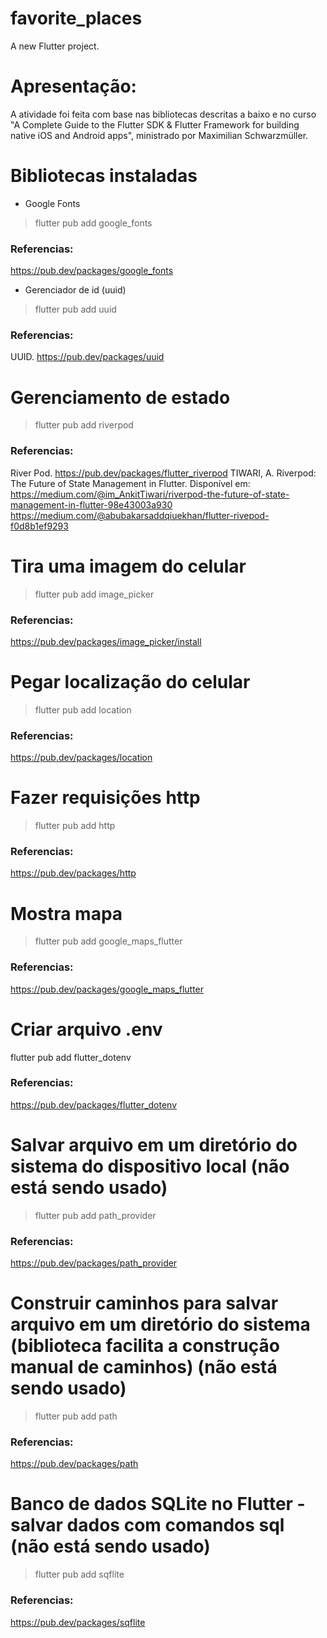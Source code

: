 # favorite_places

A new Flutter project.


# Apresentação:
A atividade foi feita com base nas bibliotecas descritas a baixo e no curso "A Complete Guide to the Flutter SDK &amp; Flutter Framework for building native iOS and Android apps", ministrado por Maximilian Schwarzmüller. 



# Bibliotecas instaladas

* Google Fonts
> flutter pub add google_fonts
### Referencias:
https://pub.dev/packages/google_fonts


* Gerenciador de id (uuid)
> flutter pub add uuid
### Referencias:
UUID. https://pub.dev/packages/uuid

# Gerenciamento de estado
> flutter pub add riverpod
### Referencias:
River Pod. https://pub.dev/packages/flutter_riverpod
TIWARI, A. Riverpod: The Future of State Management in Flutter. Disponível em:
https://medium.com/@im_AnkitTiwari/riverpod-the-future-of-state-management-in-flutter-98e43003a930
https://medium.com/@abubakarsaddqiuekhan/flutter-rivepod-f0d8b1ef9293


# Tira uma imagem do celular
> flutter pub add image_picker
### Referencias:
https://pub.dev/packages/image_picker/install


# Pegar localização do celular
> flutter pub add location
### Referencias:
https://pub.dev/packages/location


# Fazer requisições http
> flutter pub add http
### Referencias:
https://pub.dev/packages/http


# Mostra mapa
> flutter pub add google_maps_flutter
### Referencias:
https://pub.dev/packages/google_maps_flutter


# Criar arquivo .env
flutter pub add flutter_dotenv
### Referencias:
https://pub.dev/packages/flutter_dotenv


# Salvar arquivo em um diretório do sistema do dispositivo local (não está sendo usado)
> flutter pub add path_provider
### Referencias:
https://pub.dev/packages/path_provider


# Construir caminhos para salvar arquivo em um diretório do sistema (biblioteca facilita a construção manual de caminhos) (não está sendo usado)
> flutter pub add path
### Referencias:
https://pub.dev/packages/path


# Banco de dados SQLite no Flutter - salvar dados com comandos sql (não está sendo usado)
> flutter pub add sqflite
### Referencias:
https://pub.dev/packages/sqflite
